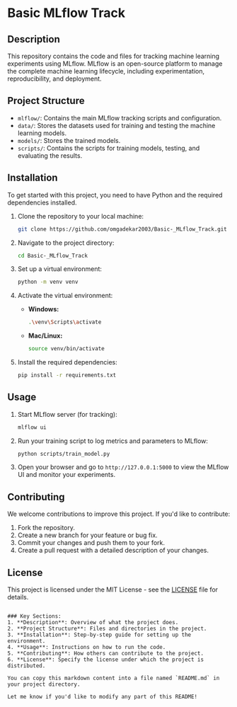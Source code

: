 # Basic MLflow Track

## Description
This repository contains the code and files for tracking machine learning experiments using MLflow. MLflow is an open-source platform to manage the complete machine learning lifecycle, including experimentation, reproducibility, and deployment.

## Project Structure
- `mlflow/`: Contains the main MLflow tracking scripts and configuration.
- `data/`: Stores the datasets used for training and testing the machine learning models.
- `models/`: Stores the trained models.
- `scripts/`: Contains the scripts for training models, testing, and evaluating the results.

## Installation

To get started with this project, you need to have Python and the required dependencies installed.

1. Clone the repository to your local machine:
   ```bash
   git clone https://github.com/omgadekar2003/Basic-_MLflow_Track.git
   ```

2. Navigate to the project directory:
   ```bash
   cd Basic-_MLflow_Track
   ```

3. Set up a virtual environment:
   ```bash
   python -m venv venv
   ```

4. Activate the virtual environment:
   - **Windows:**
     ```bash
     .\venv\Scripts\activate
     ```
   - **Mac/Linux:**
     ```bash
     source venv/bin/activate
     ```

5. Install the required dependencies:
   ```bash
   pip install -r requirements.txt
   ```

## Usage

1. Start MLflow server (for tracking):
   ```bash
   mlflow ui
   ```

2. Run your training script to log metrics and parameters to MLflow:
   ```bash
   python scripts/train_model.py
   ```

3. Open your browser and go to `http://127.0.0.1:5000` to view the MLflow UI and monitor your experiments.

## Contributing

We welcome contributions to improve this project. If you'd like to contribute:

1. Fork the repository.
2. Create a new branch for your feature or bug fix.
3. Commit your changes and push them to your fork.
4. Create a pull request with a detailed description of your changes.

## License

This project is licensed under the MIT License - see the [LICENSE](LICENSE) file for details.
```

### Key Sections:
1. **Description**: Overview of what the project does.
2. **Project Structure**: Files and directories in the project.
3. **Installation**: Step-by-step guide for setting up the environment.
4. **Usage**: Instructions on how to run the code.
5. **Contributing**: How others can contribute to the project.
6. **License**: Specify the license under which the project is distributed.

You can copy this markdown content into a file named `README.md` in your project directory.

Let me know if you'd like to modify any part of this README!
